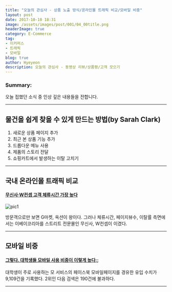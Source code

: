 ```yaml
---
title: "오늘의 관심사 - 상품 노출 방식/온라인몰 트래픽 비교/모바일 비중"
layout: post
date: 2017-10-10 18:31
image: /assets/images/post/001/04_00title.png
headerImage: true
category: E-Commerce
tag:
- 이커머스
- 트래픽
- 모바일
blog: true
author: Hyeyeon
description: 오늘의 관심사 - 동영상 리뷰/상품평/고객 모으기
---
```


### Summary:

오늘 접했던 소식 중 인상 깊은 내용들을 전합니다.

---

## 물건을 쉽게 찾을 수 있게 만드는 방법(by Sarah Clark)

1. 새로운 상품 페이지 추가
2. 최근 본 상품 기능 추가
3. 드롭다운 메뉴 사용
4. 제품의 스토리 전달
5. 쇼핑카트에서 발생하는 이탈 고치기

---

## 국내 온라인몰 트래픽 비교

#### [무신사·W컨셉 고객 체류시간 가장 높다](http://www.apparelnews.co.kr/naver/view.php?iid=67575)

![pic1](http://www.apparelnews.co.kr/main/bbs/table/internet_news/upload/20170911_online.jpg)

방문객으로만 보면 G마켓, 옥션이 왕이다. 그러나 체류시간, 페이지뷰수, 이탈률 측면에서는 이베이코리아를 스트리트 전문몰인 무신사, W컨셉이 이겼다.

---

## 모바일 비중

#### [그렇다. 대학생들 모바일 사용 비중이 이렇게 높다;;](http://arsens.tistory.com/130)

대학생이 주로 사용하는 모 서비스의 페이스북 모바일페이지를 경유한 유입 수치가 9,109건을 기록했다. 2위인 다음 검색은 190건에 불과하다.

---
